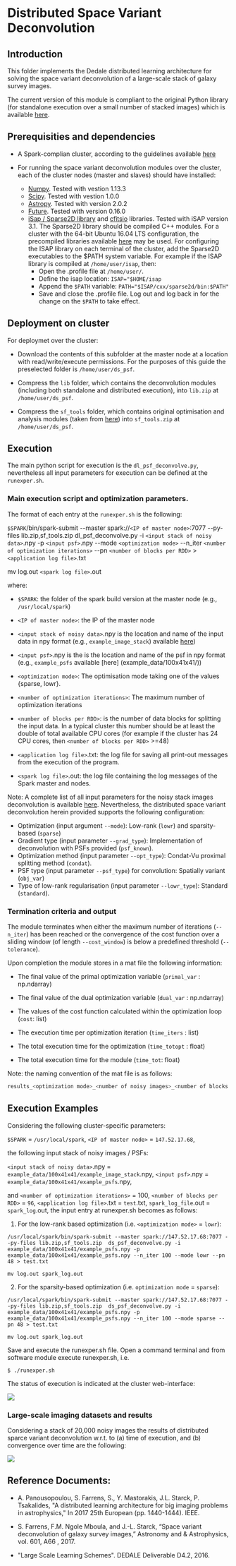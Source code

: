 # Distributed Space Variant Deconvolution

## Introduction

This folder implements the Dedale distributed learning architecture for solving the space variant deconvolution of a large-scale stack of galaxy survey images.

The current version of this module is compliant to the original Python library (for standalone execution over a small number of stacked images) which is available [here](https://github.com/sfarrens/sf_deconvolve). 

## Prerequisities and dependencies

* A Spark-complian cluster, according to the guidelines available [here](../README.md)

* For running the space variant deconvolution modules over the cluster, each of the cluster nodes (master and slaves) should have installed:
	- [Numpy](http://www.numpy.org/). Tested with vestion 1.13.3
	- [Scipy](http://www.scipy.org/). Tested with vestion 1.0.0
	- [Astropy](http://www.astropy.org/). Tested with version 2.0.2 
	- [Future](https://pypi.python.org/pypi/future). Tested with version 0.16.0
	- [iSap / Sparse2D library](http://www.cosmostat.org/software/isap) and [cfitsio](https://heasarc.gsfc.nasa.gov/fitsio/fitsio.html) libraries. Tested with iSAP version 3.1. The Sparse2D library should be compiled C++ modules. For a cluster with the 64-bit Ubuntu 16.04 LTS configuration, the precompiled libraries available [here](../docs/useful/) may be used. 
	For configuring the ISAP library on each terminal of the cluster, add the Sparse2D executables to the $PATH system variable. For example if the ISAP library is compiled at `/home/user/isap`, then:
		- Open the .profile file at `/home/user/`. 
		- Define the isap location: `ISAP="$HOME/isap`
		- Append the `$PATH` variable: `PATH="$ISAP/cxx/sparse2d/bin:$PATH"`
		- Save and close the .profile file. Log out and log back in for the change on the `$PATH` to take effect.

## Deployment on cluster

For deploymet over the cluster:

* Download the contents of this subfolder at the master node at a location with read/write/execute permissions. For the purposes of this guide the preselected folder is `/home/user/ds_psf`.

* Compress the `lib` folder,  which contains the deconvolution modules (including both standalone and distributed execution), into `lib.zip` at `/home/user/ds_psf`.

* Compress the `sf_tools` folder, which contains original optimisation and analysis modules (taken from [here](https://github.com/sfarrens/sf_deconvolve)) into `sf_tools.zip` at `/home/user/ds_psf`.


## Execution

The main python script for execution is the `dl_psf_deconvolve.py`, nevertheless all input parameters for execution can be defined at the `runexper.sh`. 

### Main execution script and optimization parameters.

The format of each entry at the `runexper.sh` is the following:

`$SPARK`/bin/spark-submit --master spark://`<IP of master node>`:7077 --py-files lib.zip,sf_tools.zip  dl_psf_deconvolve.py -i `<input stack of noisy data>`.npy -p `<input psf>`.npy --mode `<optimization mode>` --n_iter `<number of optimization iterations>` --pn `<number of blocks per RDD>`  > `<application log file>`.txt

mv log.out `<spark log file>`.out

where:
*  `$SPARK`: the folder of the spark build version at the master node (e.g., `/usr/local/spark`)

* `<IP of master node>`: the IP of the master node

*  `<input stack of noisy data>`.npy is the location and name of the input data in npy format (e.g., `example_image_stack`) available [here](example_data/100x41x41/))

*   `<input psf>`.npy is the is the location and name of the psf in npy format (e.g., `example_psfs` available [here] (example_data/100x41x41/))

*   `<optimization mode>`: The optimisation mode taking one of the values {sparse, lowr}.

*   `<number of optimization iterations>`: The maximum number of optimization iterations

*   `<number of blocks per RDD>`: is the number of data blocks for splitting the input data. In a typical cluster this number should be at least the double of total available CPU cores (for example if the cluster has 24 CPU cores, then `<number of blocks per RDD>` >=48) 

* `<application log file>`.txt: the log file for saving all print-out messages from the execution of the program.

* `<spark log file>`.out: the log file containing the log messages of the Spark master and nodes. 

Note: A complete list of all input parameters for the noisy stack images deconvolution is available [here](https://github.com/sfarrens/sf_deconvolve). Nevertheless, the distributed space variant deconvolution herein provided supports the following configuration:

* Optimization (input argument `--mode`): Low-rank (`lowr`) and sparsity-based (`sparse`)
* Gradient type (input parameter `--grad_type`):  Implementation of deconvolution with PSFs provided (`psf_known`).
* Optimization method (input parameter `--opt_type`): Condat-Vu proximal splitting method (`condat`).
* PSF type (input parameter `--psf_type`) for convolution: Spatially variant (`obj_var`)
* Type of low-rank regularisation (input parameter `--lowr_type`): Standard (`standard`).


### Termination criteria and output
The module terminates when either the maximum number of iterations (`--n_iter`) has been reached or the convergence of the cost function over a sliding window (of length `--cost_window`) is below a predefined threshold (`--tolerance`). 

Upon completion the module stores in a mat file the following information:

* The final value of the primal optimization variable (`primal_var` : np.ndarray)

* The final value of the dual optimization variable (`dual_var` : np.ndarray)

* The values of the cost function calculated within the optimization loop (`cost`: list)

* The execution time per optimization iteration (`time_iters` : list)

* The total execution time for the optimization (`time_totopt` : float)

* The total execution time for the module (`time_tot`: float)

Note: the naming convention of the mat file is as follows:

```bash
results_<optimization mode>_<number of noisy images>_<number of blocks per RDD>_<experiment id>_n<number of optimization iterations>.mat
```

## Execution Examples

Considering the following cluster-specific parameters:

`$SPARK` = `/usr/local/spark`, `<IP of master node>` = `147.52.17.68`, 

the following input stack of noisy images / PSFs:

`<input stack of noisy data>`.npy  = `example_data/100x41x41/example_image_stack`.npy, `<input psf>`.npy  = `example_data/100x41x41/example_psfs`.npy,

and `<number of optimization iterations>` = 100, `<number of blocks per RDD>` = `96`, `<application log file>`.txt = `test`.txt, 
`spark_log_file`.out = `spark_log`.out, the input entry at runexper.sh becomes as follows:

1. For the low-rank based optimization (i.e. `<optimization mode>` = `lowr`):
```bach
/usr/local/spark/bin/spark-submit --master spark://147.52.17.68:7077 --py-files lib.zip,sf_tools.zip  ds_psf_deconvolve.py -i example_data/100x41x41/example_psfs.npy -p example_data/100x41x41/example_psfs.npy --n_iter 100 --mode lowr --pn 48 > test.txt

mv log.out spark_log.out
```

2. For the sparsity-based optimization (i.e. `optimization mode` = `sparse`):
```bach
/usr/local/spark/bin/spark-submit --master spark://147.52.17.68:7077 --py-files lib.zip,sf_tools.zip  ds_psf_deconvolve.py -i example_data/100x41x41/example_psfs.npy -p example_data/100x41x41/example_psfs.npy --n_iter 100 --mode sparse --pn 48 > test.txt

mv log.out spark_log.out
```

Save and execute the runexper.sh file. Open a command terminal and from software module execute runexper.sh, i.e.

```
$ ./runexper.sh
```

The status of execution is indicated at the cluster web-interface:

![](../docs//images/distributed-psf/execution_example.png)


### Large-scale imaging datasets and results
Considering a stack of 20,000 noisy images the results of distributed sparce variant deconvolution w.r.t. to (a) time of execution, and (b) convergence over time are the following:

![](../docs//images/distributed-psf/results20000.png)


## Reference Documents: 

* A. Panousopoulou, S. Farrens, S., Y. Mastorakis, J.L. Starck, P. Tsakalides, "A distributed learning architecture for big imaging problems in astrophysics," In 2017 25th European (pp. 1440-1444). IEEE.

* S.  Farrens,  F.M.  Ngole  Mboula,  and  J.-L.  Starck,  “Space variant deconvolution of galaxy survey images,”  Astronomy and 
& Astrophysics, vol. 601, A66 , 2017.

* "Large Scale Learning Schemes". DEDALE Deliverable D4.2, 2016.
